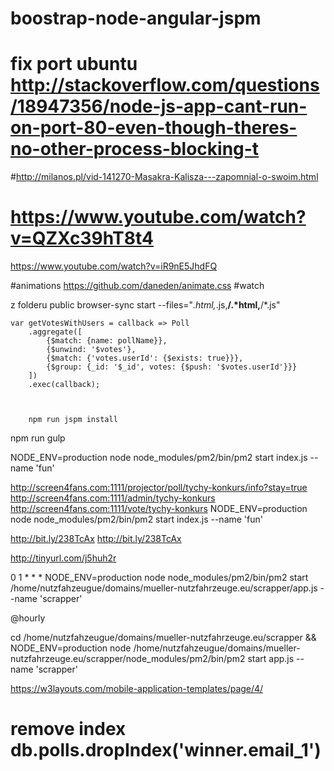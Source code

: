 # boostrap-node-angular-jspm 
# fix port ubuntu http://stackoverflow.com/questions/18947356/node-js-app-cant-run-on-port-80-even-though-theres-no-other-process-blocking-t

#http://milanos.pl/vid-141270-Masakra-Kalisza---zapomnial-o-swoim.html
# https://www.youtube.com/watch?v=QZXc39hT8t4
https://www.youtube.com/watch?v=iR9nE5JhdFQ

#animations 
https://github.com/daneden/animate.css
#watch

z folderu public
browser-sync start --files="*.html,*.js,**/.*html,**/*.js"


	var getVotesWithUsers = callback => Poll
		.aggregate([
			{$match: {name: pollName}},
			{$unwind: '$votes'},
			{$match: {'votes.userId': {$exists: true}}},
			{$group: {_id: '$_id', votes: {$push: '$votes.userId'}}}
		])
		.exec(callback);
		
		
		
		npm run jspm install
npm run gulp 

 NODE_ENV=production node node_modules/pm2/bin/pm2 start index.js --name 'fun' 
 
 
 http://screen4fans.com:1111/projector/poll/tychy-konkurs/info?stay=true
 http://screen4fans.com:1111/admin/tychy-konkurs
 http://screen4fans.com:1111/vote/tychy-konkurs
  NODE_ENV=production node node_modules/pm2/bin/pm2 start index.js --name 'fun' 
 
 
  http://bit.ly/238TcAx
  http://bit.ly/238TcAx
 
  http://tinyurl.com/j5huh2r
 
 
 
  0 1 * * *  NODE_ENV=production node node_modules/pm2/bin/pm2 start  /home/nutzfahzeugue/domains/mueller-nutzfahrzeuge.eu/scrapper/app.js --name 'scrapper'
 
 @hourly 
 
 
 cd /home/nutzfahzeugue/domains/mueller-nutzfahrzeuge.eu/scrapper && NODE_ENV=production node /home/nutzfahzeugue/domains/mueller-nutzfahrzeuge.eu/scrapper/node_modules/pm2/bin/pm2 start  app.js --name 'scrapper'
 
 
 <!-- build:js -->
 <script type='text/javascript' id="__bs_script__">//<![CDATA[
 document.write("<script async src='http://HOST:3000/browser-sync/browser-sync-client.2.10.1.js'><\/script>".replace("HOST", location.hostname));
 //]]></script>
 <script src="https://cdnjs.cloudflare.com/ajax/libs/lodash.js/3.10.1/lodash.min.js"></script>
 <script src="js/jspm_packages/system.js"></script>
 <script src="js/config.js"></script>
 <!-- endbuild -->
 
 
 https://w3layouts.com/mobile-application-templates/page/4/


# remove index db.polls.dropIndex('winner.email_1')